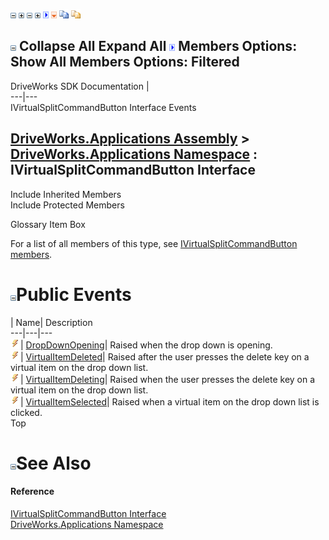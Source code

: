 ![](dotnetimages/collapse.gif) ![](dotnetimages/expand.gif) ![](dotnetimages/collapse.gif) ![](dotnetimages/expand.gif) ![](dotnetimages/drpdown.gif) ![](dotnetimages/drpdown_orange.gif) ![](dotnetimages/copycode.gif) ![](dotnetimages/copycodeHighlight.gif)

![](dotnetimages/collapse.gif) Collapse All Expand All ![](dotnetimages/drpdown.gif) Members Options: Show All  Members Options: Filtered   
---  
DriveWorks SDK Documentation  |   
---|---  
IVirtualSplitCommandButton Interface Events   
  
[DriveWorks.Applications Assembly](topic13.md) > [DriveWorks.Applications Namespace](topic16.md) : IVirtualSplitCommandButton Interface  
---  
  
Include Inherited Members    
Include Protected Members    


Glossary Item Box

For a list of all members of this type, see [IVirtualSplitCommandButton members](topic599.md).

# ![](dotnetimages/collapse.gif)Public Events

| Name| Description  
---|---|---  
![ Event](dotnetimages/Event.gif)| [DropDownOpening](topic603.md)| Raised when the drop down is opening.   
![ Event](dotnetimages/Event.gif)| [VirtualItemDeleted](topic604.md)| Raised after the user presses the delete key on a virtual item on the drop down list.   
![ Event](dotnetimages/Event.gif)| [VirtualItemDeleting](topic605.md)| Raised when the user presses the delete key on a virtual item on the drop down list.   
![ Event](dotnetimages/Event.gif)| [VirtualItemSelected](topic606.md)| Raised when a virtual item on the drop down list is clicked.   
Top

# ![](dotnetimages/collapse.gif)See Also

#### Reference

[IVirtualSplitCommandButton Interface](topic598.md)   
[DriveWorks.Applications Namespace](topic16.md)


